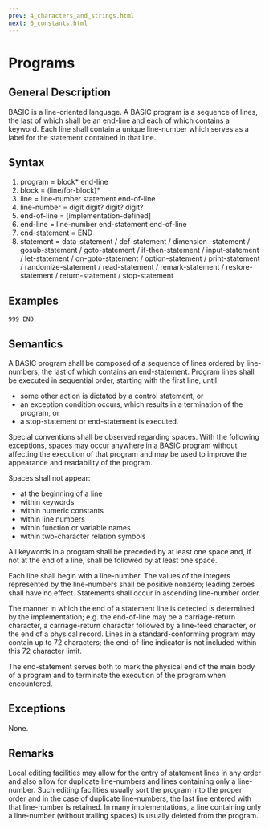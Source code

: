 ```yaml
---
prev: 4_characters_and_strings.html
next: 6_constants.html
---
```


# Programs

## General Description 

BASIC is a line-oriented language. A BASIC program is a sequence of lines, the last of which shall be an end-line and each of which contains a keyword. Each line shall contain a unique line-number which serves as a label for the statement contained in that line. 

## Syntax 

1. program = block* end-line 
2. block = (line/for-block)* 
3. line = line-number statement end-of-line 
4. line-number = digit digit? digit? digit? 
5. end-of-line = \[implementation-defined]
6. end-line = line-number end-statement end-of-line 
7. end-statement = END 
8. statement = data-statement / def-statement / dimension -statement / gosub-statement / goto-statement / 
   if-then-statement / input-statement / let-statement / on-goto-statement / option-statement / print-statement /
   randomize-statement / read-statement / remark-statement / restore-statement / return-statement / stop-statement

## Examples 

    999 END 
    
## Semantics 

A BASIC program shall be composed of a sequence of lines ordered by line-numbers, the last of which contains an
end-statement. Program lines shall be executed in sequential order, starting with the first line, until 

- some other action is dictated by a control statement, or
- an exception condition occurs, which results in a termination of the program, or
- a stop-statement or end-statement is executed.
    
Special conventions shall be observed regarding spaces. With the following exceptions, spaces may occur anywhere in a
BASIC program without affecting the execution of that program and may be used to improve the appearance and readability
of the program.

Spaces shall not appear:

- at the beginning of a line
- within keywords
- within numeric constants
- within line numbers
- within function or variable names
- within two-character relation symbols 

All keywords in a program shall be preceded by at least one space and, if not at the end of a line, shall be followed by
at least one space. 

Each line shall begin with a line-number. The values of the integers represented by the line-numbers shall be positive
nonzero; leading zeroes shall have no effect. Statements shall occur in ascending line-number order. 

The manner in which the end of a statement line is detected is determined by the implementation; e.g. the end-of-line
may be a carriage-return character, a carriage-return character followed by a line-feed character, or the end of a
physical record. Lines in a standard-conforming program may contain up to 72 characters; the end-of-line indicator is 
not included within this 72 character limit. 

The end-statement serves both to mark the physical end of the main body of a program and to terminate the execution of
the program when encountered. 

## Exceptions 

None. 

## Remarks 

Local editing facilities may allow for the entry of statement lines in any order and also allow for duplicate
line-numbers and lines containing only a line-number. Such editing facilities usually sort the program into the proper
order and in the case of duplicate line-numbers, the last line entered with that line-number is retained. In many
implementations, a line containing only a line-number (without trailing spaces) is usually deleted from the program.
